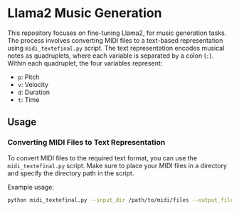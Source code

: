 # Llama2 Music Generation

This repository focuses on fine-tuning Llama2, for music generation tasks. The process involves converting MIDI files to a text-based representation using `midi_textefinal.py` script. The text representation encodes musical notes as quadruplets, where each variable is separated by a colon (`:`). Within each quadruplet, the four variables represent:

- `p`: Pitch
- `v`: Velocity
- `d`: Duration
- `t`: Time

## Usage

### Converting MIDI Files to Text Representation

To convert MIDI files to the required text format, you can use the `midi_textefinal.py` script. Make sure to place your MIDI files in a directory and specify the directory path in the script.

Example usage:
```bash
python midi_textefinal.py --input_dir /path/to/midi/files --output_file output.txt

